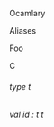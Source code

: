 Ocamlary

Aliases

Foo

C



######  type       t             



######  val       id   :    t                      t       



